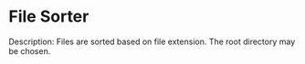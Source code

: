 # File Sorter
Description: Files are sorted based on file extension. The root directory may be chosen.
